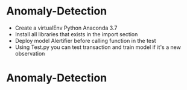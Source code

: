 # Anomaly-Detection
- Create a virtualEnv Python Anaconda 3.7
- Install all libraries that exists in the import section
- Deploy model Alertifier before calling function in the test
- Using Test.py you can test transaction and train model if it's a new observation
# Anomaly-Detection
